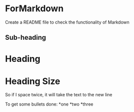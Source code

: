 # ForMarkdown
Create a README file to check the functionality of Markdown

## Sub-heading

Heading
=======
# Heading Size

So if I space twice, it will take the text to the   new line

To get some bullets done:
*one
*two
*three
